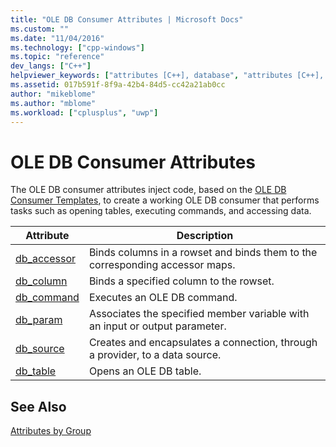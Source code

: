 ```yaml
---
title: "OLE DB Consumer Attributes | Microsoft Docs"
ms.custom: ""
ms.date: "11/04/2016"
ms.technology: ["cpp-windows"]
ms.topic: "reference"
dev_langs: ["C++"]
helpviewer_keywords: ["attributes [C++], database", "attributes [C++], data access", "databases [C++], attributes", "OLE DB consumers [C++], attributes", "database attributes [C++]", "attributes [C++], OLE DB consumer"]
ms.assetid: 017b591f-8f9a-42b4-84d5-cc42a21ab0cc
author: "mikeblome"
ms.author: "mblome"
ms.workload: ["cplusplus", "uwp"]
---
```

# OLE DB Consumer Attributes
The OLE DB consumer attributes inject code, based on the [OLE DB Consumer Templates](../data/oledb/ole-db-consumer-templates-reference.md), to create a working OLE DB consumer that performs tasks such as opening tables, executing commands, and accessing data.
  
|Attribute|Description|
|---------------|-----------------|
|[db_accessor](../windows/db-accessor.md)|Binds columns in a rowset and binds them to the corresponding accessor maps.|
|[db_column](../windows/db-column.md)|Binds a specified column to the rowset.|
|[db_command](../windows/db-command.md)|Executes an OLE DB command.|
|[db_param](../windows/db-param.md)|Associates the specified member variable with an input or output parameter.|
|[db_source](../windows/db-source.md)|Creates and encapsulates a connection, through a provider, to a data source.|
|[db_table](../windows/db-table.md)|Opens an OLE DB table.|
  
## See Also
 [Attributes by Group](../windows/attributes-by-group.md)